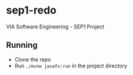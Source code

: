 # sep1-redo
VIA Software Engineering - SEP1 Project

## Running
- Clone the repo 
- Run `./mvnw javafx:run` in the project directory
